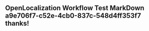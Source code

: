 <properties
ms.topic="hero-topic"
ms.test1="hero-topic"
ms.test2="test"/>

## OpenLocalization Workflow Test MarkDown a9e706f7-c52e-4cb0-837c-548d4ff353f7 thanks!
